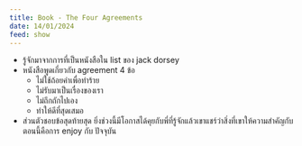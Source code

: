 ```yaml
---
title: Book - The Four Agreements
date: 14/01/2024
feed: show
---
```


- รู้จักมาจากการที่เป็นหนังสือใน list ของ jack dorsey
- หนังสือพูดเกี่ยวกับ agreement 4 ข้อ
	- ไม่ใช้ถ้อยคำเพื่อทำร้าย
	- ไม่รับมาเป็นเรื่องของเรา
	- ไม่ถึกถักไปเอง
	- ทำให้ดีที่สุดเสมอ
- ส่วนตัวชอบข้อสุดท้ายสุด ยิ่งช่วงนี้มีโอกาสได้คุยกับพี่ที่รู้จักแล้วเขาแชร์ว่าสิ่งที่เขาให้ความสำคัญกับตอนนี้คือการ enjoy กับ ปัจจุบัน